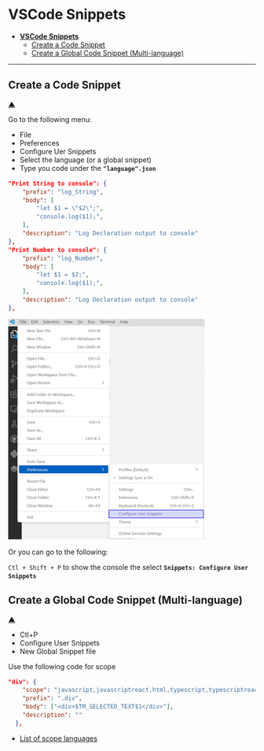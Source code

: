 # **VSCode Snippets**

- [**VSCode Snippets**](#vscode-snippets)
  - [Create a Code Snippet](#create-a-code-snippet)
  - [Create a Global Code Snippet (Multi-language)](#create-a-global-code-snippet-multi-language)

---

## Create a Code Snippet

[&#9650;](#vscode-snippets)

Go to the following menu:

- File
- Preferences
- Configure Uer Snippets
- Select the language (or a global snippet)
- Type you code under the **`"language".json`**

```json
"Print String to console": {
    "prefix": "log_String",
    "body": [
        "let $1 = \"$2\";",
        "console.log($1);",
    ],
    "description": "Log Declaration output to console"
},
"Print Number to console": {
    "prefix": "log_Number",
    "body": [
        "let $1 = $2;",
        "console.log($1);",
    ],
    "description": "Log Declaration output to console"
},
```

![Snippet Menu](/Tutorials/VS_CODE/Images/Snippet_1.png)

Or you can go to the following:

`Ctl + Shift + P` to show the console the select **`Snippets: Configure User Snippets`**

## Create a Global Code Snippet (Multi-language)

[&#9650;](#vscode-snippets)

- Ctl+P
- Configure User Snippets
- New Global Snippet file

Use the following code for scope

```json
"div": {
    "scope": "javascript,javascriptreact,html,typescript,typescriptreact",
    "prefix": ".div",
    "body": ["<div>$TM_SELECTED_TEXT$1</div>"],
    "description": ""
  },
```

- [List of scope languages](https://code.visualstudio.com/docs/languages/identifiers)
